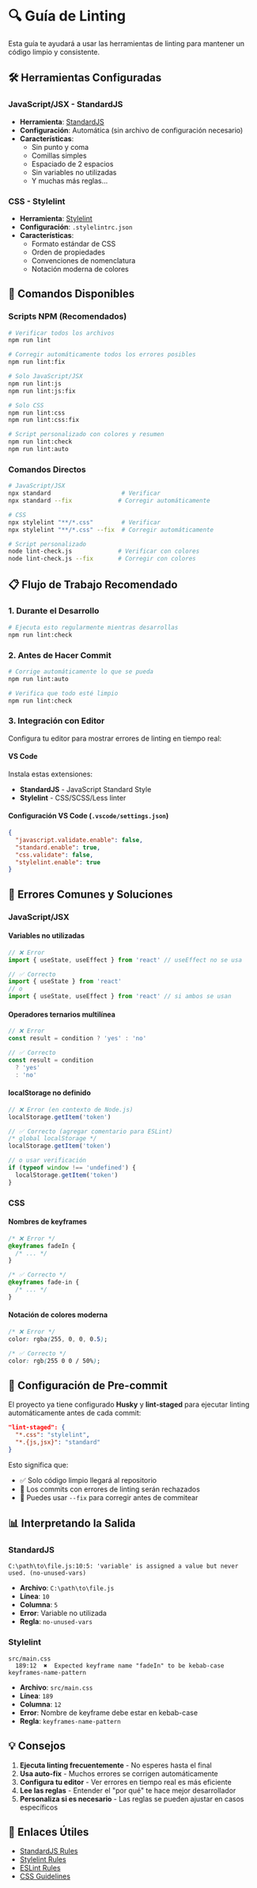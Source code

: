 # 🔍 Guía de Linting

Esta guía te ayudará a usar las herramientas de linting para mantener un código limpio y consistente.

## 🛠️ Herramientas Configuradas

### JavaScript/JSX - StandardJS
- **Herramienta**: [StandardJS](https://standardjs.com/)
- **Configuración**: Automática (sin archivo de configuración necesario)
- **Características**: 
  - Sin punto y coma
  - Comillas simples
  - Espaciado de 2 espacios
  - Sin variables no utilizadas
  - Y muchas más reglas...

### CSS - Stylelint
- **Herramienta**: [Stylelint](https://stylelint.io/)
- **Configuración**: `.stylelintrc.json`
- **Características**:
  - Formato estándar de CSS
  - Orden de propiedades
  - Convenciones de nomenclatura
  - Notación moderna de colores

## 🚀 Comandos Disponibles

### Scripts NPM (Recomendados)

```bash
# Verificar todos los archivos
npm run lint

# Corregir automáticamente todos los errores posibles
npm run lint:fix

# Solo JavaScript/JSX
npm run lint:js
npm run lint:js:fix

# Solo CSS
npm run lint:css
npm run lint:css:fix

# Script personalizado con colores y resumen
npm run lint:check
npm run lint:auto
```

### Comandos Directos

```bash
# JavaScript/JSX
npx standard                    # Verificar
npx standard --fix             # Corregir automáticamente

# CSS
npx stylelint "**/*.css"        # Verificar
npx stylelint "**/*.css" --fix  # Corregir automáticamente

# Script personalizado
node lint-check.js             # Verificar con colores
node lint-check.js --fix       # Corregir con colores
```

## 📋 Flujo de Trabajo Recomendado

### 1. Durante el Desarrollo
```bash
# Ejecuta esto regularmente mientras desarrollas
npm run lint:check
```

### 2. Antes de Hacer Commit
```bash
# Corrige automáticamente lo que se pueda
npm run lint:auto

# Verifica que todo esté limpio
npm run lint:check
```

### 3. Integración con Editor
Configura tu editor para mostrar errores de linting en tiempo real:

#### VS Code
Instala estas extensiones:
- **StandardJS** - JavaScript Standard Style
- **Stylelint** - CSS/SCSS/Less linter

#### Configuración VS Code (`.vscode/settings.json`)
```json
{
  "javascript.validate.enable": false,
  "standard.enable": true,
  "css.validate": false,
  "stylelint.enable": true
}
```

## 🔧 Errores Comunes y Soluciones

### JavaScript/JSX

#### Variables no utilizadas
```javascript
// ❌ Error
import { useState, useEffect } from 'react' // useEffect no se usa

// ✅ Correcto
import { useState } from 'react'
// o
import { useState, useEffect } from 'react' // si ambos se usan
```

#### Operadores ternarios multilínea
```javascript
// ❌ Error
const result = condition ? 'yes' : 'no'

// ✅ Correcto
const result = condition
  ? 'yes'
  : 'no'
```

#### localStorage no definido
```javascript
// ❌ Error (en contexto de Node.js)
localStorage.getItem('token')

// ✅ Correcto (agregar comentario para ESLint)
/* global localStorage */
localStorage.getItem('token')

// o usar verificación
if (typeof window !== 'undefined') {
  localStorage.getItem('token')
}
```

### CSS

#### Nombres de keyframes
```css
/* ❌ Error */
@keyframes fadeIn {
  /* ... */
}

/* ✅ Correcto */
@keyframes fade-in {
  /* ... */
}
```

#### Notación de colores moderna
```css
/* ❌ Error */
color: rgba(255, 0, 0, 0.5);

/* ✅ Correcto */
color: rgb(255 0 0 / 50%);
```

## 🎯 Configuración de Pre-commit

El proyecto ya tiene configurado **Husky** y **lint-staged** para ejecutar linting automáticamente antes de cada commit:

```json
"lint-staged": {
  "*.css": "stylelint",
  "*.{js,jsx}": "standard"
}
```

Esto significa que:
- ✅ Solo código limpio llegará al repositorio
- 🚫 Los commits con errores de linting serán rechazados
- 🔄 Puedes usar `--fix` para corregir antes de commitear

## 📊 Interpretando la Salida

### StandardJS
```
C:\path\to\file.js:10:5: 'variable' is assigned a value but never used. (no-unused-vars)
```
- **Archivo**: `C:\path\to\file.js`
- **Línea**: `10`
- **Columna**: `5`
- **Error**: Variable no utilizada
- **Regla**: `no-unused-vars`

### Stylelint
```
src/main.css
  189:12  ✖  Expected keyframe name "fadeIn" to be kebab-case  keyframes-name-pattern
```
- **Archivo**: `src/main.css`
- **Línea**: `189`
- **Columna**: `12`
- **Error**: Nombre de keyframe debe estar en kebab-case
- **Regla**: `keyframes-name-pattern`

## 💡 Consejos

1. **Ejecuta linting frecuentemente** - No esperes hasta el final
2. **Usa auto-fix** - Muchos errores se corrigen automáticamente
3. **Configura tu editor** - Ver errores en tiempo real es más eficiente
4. **Lee las reglas** - Entender el "por qué" te hace mejor desarrollador
5. **Personaliza si es necesario** - Las reglas se pueden ajustar en casos específicos

## 🔗 Enlaces Útiles

- [StandardJS Rules](https://standardjs.com/rules.html)
- [Stylelint Rules](https://stylelint.io/user-guide/rules/list)
- [ESLint Rules](https://eslint.org/docs/rules/)
- [CSS Guidelines](https://cssguidelin.es/)